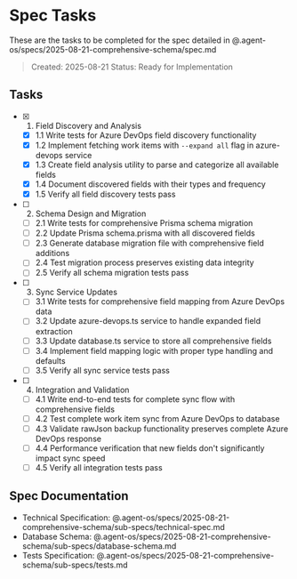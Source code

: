 # Spec Tasks

These are the tasks to be completed for the spec detailed in @.agent-os/specs/2025-08-21-comprehensive-schema/spec.md

> Created: 2025-08-21
> Status: Ready for Implementation

## Tasks

- [x] 1. Field Discovery and Analysis
  - [x] 1.1 Write tests for Azure DevOps field discovery functionality
  - [x] 1.2 Implement fetching work items with `--expand all` flag in azure-devops service
  - [x] 1.3 Create field analysis utility to parse and categorize all available fields
  - [x] 1.4 Document discovered fields with their types and frequency
  - [x] 1.5 Verify all field discovery tests pass

- [ ] 2. Schema Design and Migration
  - [ ] 2.1 Write tests for comprehensive Prisma schema migration
  - [ ] 2.2 Update Prisma schema.prisma with all discovered fields
  - [ ] 2.3 Generate database migration file with comprehensive field additions
  - [ ] 2.4 Test migration process preserves existing data integrity
  - [ ] 2.5 Verify all schema migration tests pass

- [ ] 3. Sync Service Updates
  - [ ] 3.1 Write tests for comprehensive field mapping from Azure DevOps data
  - [ ] 3.2 Update azure-devops.ts service to handle expanded field extraction
  - [ ] 3.3 Update database.ts service to store all comprehensive fields
  - [ ] 3.4 Implement field mapping logic with proper type handling and defaults
  - [ ] 3.5 Verify all sync service tests pass

- [ ] 4. Integration and Validation
  - [ ] 4.1 Write end-to-end tests for complete sync flow with comprehensive fields
  - [ ] 4.2 Test complete work item sync from Azure DevOps to database
  - [ ] 4.3 Validate rawJson backup functionality preserves complete Azure DevOps response
  - [ ] 4.4 Performance verification that new fields don't significantly impact sync speed
  - [ ] 4.5 Verify all integration tests pass

## Spec Documentation

- Technical Specification: @.agent-os/specs/2025-08-21-comprehensive-schema/sub-specs/technical-spec.md
- Database Schema: @.agent-os/specs/2025-08-21-comprehensive-schema/sub-specs/database-schema.md  
- Tests Specification: @.agent-os/specs/2025-08-21-comprehensive-schema/sub-specs/tests.md